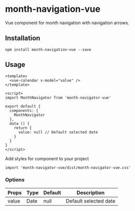 # month-navigation-vue
Vue component for month navigation with navigation arrows.

## Installation
```
npm install month-navigation-vue --save
```

## Usage
```vue
<template>
  <vue-calendar v-model="value" />
</template>

<script>
import MonthNavigator from 'month-navigator-vue'

export default {
  components: {
    MonthNavigator
  },
  data () {
    return {
      value: null // Default selected date
    }
  }
}
</script>
```
Add styles for component to your project
```
import 'month-navigator-vue/dist/month-navigator-vue.css'
```

### Options

| Props | Type | Default | Description |
| ------ | ------ | ------ | ------ |
| value | Date | null | Default selected date |
